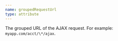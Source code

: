 ```yaml
---
name: groupedRequestUrl
type: attribute
---
```


The grouped URL of the AJAX request. For example: `myapp.com/acct/\*/ajax`.